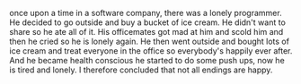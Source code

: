 once upon a time  in a software company, there was a lonely programmer.
He decided to go outside and buy a bucket of ice cream. He didn't want to share so he ate all of it. His officemates got mad at him and scold him and then he cried so he is lonely again. He then went outside and bought lots of ice cream and treat everyone in the office so everybody's happily ever after.  
And he became health conscious he started to do some push ups, now he is tired and lonely. I therefore concluded that not all endings are happy. 




